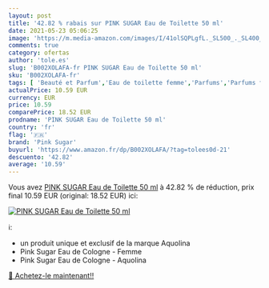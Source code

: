 ```yaml
---
layout: post
title: '42.82 % rabais sur PINK SUGAR Eau de Toilette 50 ml'
date: 2021-05-23 05:06:25
image: 'https://m.media-amazon.com/images/I/41olSQPLgfL._SL500_._SL400_.jpg'
comments: true
category: ofertas
author: 'tole.es'
slug: 'B002XOLAFA-fr PINK SUGAR Eau de Toilette 50 ml'
sku: 'B002XOLAFA-fr'
tags: [ 'Beauté et Parfum','Eau de toilette femme','Parfums','Parfums femme','pink sugar', ]
actualPrice: 10.59 EUR
currency: EUR
price: 10.59
comparePrice: 18.52 EUR
prodname: 'PINK SUGAR Eau de Toilette 50 ml'
country: 'fr'
flag: '🇫🇷'
brand: 'Pink Sugar'
buyurl: 'https://www.amazon.fr/dp/B002XOLAFA/?tag=tolees0d-21'
descuento: '42.82'
average: '10.59'
---
```


Vous avez [PINK SUGAR Eau de Toilette 50 ml](https://www.amazon.fr/dp/B002XOLAFA/?tag=tolees0d-21)  à  42.82 % de réduction, prix final  10.59 EUR (original: 18.52 EUR) ici:

[![PINK SUGAR Eau de Toilette 50 ml](https://m.media-amazon.com/images/I/41olSQPLgfL._SL500_._SL400_.jpg)](https://www.amazon.fr/dp/B002XOLAFA/?tag=tolees0d-21)

ℹ️:

- un produit unique et exclusif de la marque Aquolina
- Pink Sugar Eau de Cologne - Femme
- Pink Sugar Eau de Cologne - Aquolina

[🛒 Achetez-le maintenant!!](https://www.amazon.fr/dp/B002XOLAFA/?tag=tolees0d-21)

